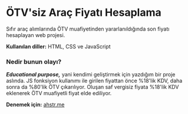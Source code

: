 # ÖTV'siz Araç Fiyatı Hesaplama

Sıfır araç alımlarında ÖTV muafiyetinden yararlanıldığında son fiyatı hesaplayan web projesi.

**Kullanılan diller:** HTML, CSS ve JavaScript

### Nedir bunun olayı?

**_Educational purpose,_** yani kendimi geliştirmek için yazdığım bir proje aslında. JS fonksiyon kullanımı ile girilen fiyattan önce %18'lik KDV, daha sonra da %80'lik ÖTV çıkarılıyor. Oluşan saf vergisiz fiyata %18'lik KDV eklenerek ÖTV muafiyetli fiyat elde ediliyor.

**Denemek için:** [ahstr.me](http://ahstr.me/otvsiz-fiyat "AHSTR.me")
